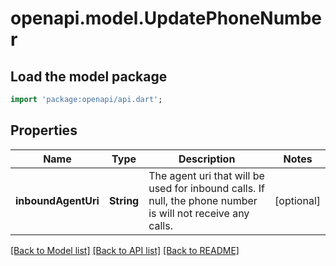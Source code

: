 # openapi.model.UpdatePhoneNumber

## Load the model package
```dart
import 'package:openapi/api.dart';
```

## Properties
Name | Type | Description | Notes
------------ | ------------- | ------------- | -------------
**inboundAgentUri** | **String** | The agent uri that will be used for inbound calls. If null, the phone number is will not receive any calls. | [optional] 

[[Back to Model list]](../README.md#documentation-for-models) [[Back to API list]](../README.md#documentation-for-api-endpoints) [[Back to README]](../README.md)


